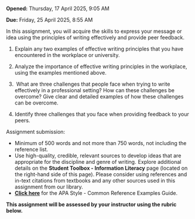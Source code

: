 
**Opened:** Thursday, 17 April 2025, 9:05 AM

**Due:** Friday, 25 April 2025, 8:55 AM

In this assignment, you will acquire the skills to express your message or idea using the principles of writing effectively and provide peer feedback. 

1. Explain any two examples of effective writing principles that you have encountered in the workplace or university.  
    

2. Analyze the importance of effective writing principles in the workplace, using the examples mentioned above. 
    

3.  What are three challenges that people face when trying to write effectively in a professional setting? How can these challenges be overcome? Give clear and detailed examples of how these challenges can be overcome.
    

4. Identify three challenges that you face when providing feedback to your peers. 

Assignment submission:

- Minimum of 500 words and not more than 750 words, not including the reference list.
- Use high-quality, credible, relevant sources to develop ideas that are appropriate for the discipline and genre of writing.  Explore additional details on the **Student Toolbox - Information Literacy** page (located on the right-hand side of this page). Please consider using references and in-text citations from textbooks and any other sources used in this assignment from our library. 
- **[Click here](https://my.uopeople.edu/pluginfile.php/1976265/mod_assign/intro/reference-examples.pdf "Click here")** for the APA Style - Common Reference Examples Guide.  
    

**This assignment will be assessed by your instructor using the rubric below.**